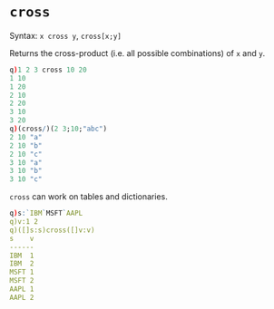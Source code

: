 # `cross`



Syntax: `x cross y`, `cross[x;y]`

Returns the cross-product (i.e. all possible combinations) of `x` and `y`.

```q
q)1 2 3 cross 10 20
1 10
1 20
2 10
2 20
3 10
3 20
q)(cross/)(2 3;10;"abc")
2 10 "a"
2 10 "b"
2 10 "c"
3 10 "a"
3 10 "b"
3 10 "c"
```

`cross` can work on tables and dictionaries. 

```q
q)s:`IBM`MSFT`AAPL
q)v:1 2
q)([]s:s)cross([]v:v)
s    v
------
IBM  1
IBM  2
MSFT 1
MSFT 2
AAPL 1
AAPL 2
```


